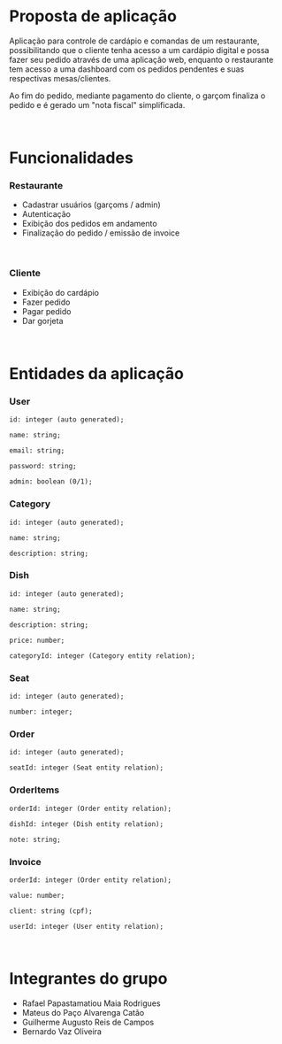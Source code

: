 # Proposta de aplicação

Aplicação para controle de cardápio e comandas de um restaurante, possibilitando que o cliente tenha acesso a um cardápio digital e possa fazer seu pedido através de uma aplicação web, enquanto o restaurante tem acesso a uma dashboard com os pedidos pendentes e suas respectivas mesas/clientes.

Ao fim do pedido, mediante pagamento do cliente, o garçom finaliza o pedido e é gerado um "nota fiscal" simplificada.

<br />

# Funcionalidades

### Restaurante

- Cadastrar usuários (garçoms / admin)
- Autenticação
- Exibição dos pedidos em andamento
- Finalização do pedido / emissão de invoice

<br />

### Cliente

- Exibição do cardápio
- Fazer pedido
- Pagar pedido
- Dar gorjeta


<br />

# Entidades da aplicação

### User

```
id: integer (auto generated);

name: string;

email: string;

password: string;

admin: boolean (0/1);
```

### Category

```
id: integer (auto generated);

name: string;

description: string;
```

### Dish

```
id: integer (auto generated);

name: string;

description: string;

price: number;

categoryId: integer (Category entity relation);
```

### Seat

```
id: integer (auto generated);

number: integer;
```

### Order

```
id: integer (auto generated);

seatId: integer (Seat entity relation);
```

### OrderItems

```
orderId: integer (Order entity relation);

dishId: integer (Dish entity relation);

note: string;

```

### Invoice

```
orderId: integer (Order entity relation);

value: number;

client: string (cpf);

userId: integer (User entity relation);
```

<br/>

<h1>Integrantes do grupo</h1>

<ul>
  <li>
    Rafael Papastamatiou Maia Rodrigues
  </li>
  <li>
    Mateus do Paço Alvarenga Catão
  </li>
  <li>
    Guilherme Augusto Reis de Campos
  </li>
  <li>
    Bernardo Vaz Oliveira
  </li>
</ul>

